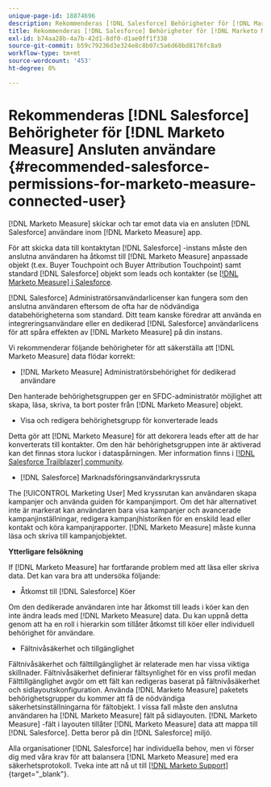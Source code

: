 ```yaml
---
unique-page-id: 18874696
description: Rekommenderas [!DNL Salesforce] Behörigheter för [!DNL Marketo Measure] Ansluten användare - [!DNL Marketo Measure] - Produktdokumentation
title: Rekommenderas [!DNL Salesforce] Behörigheter för [!DNL Marketo Measure] Ansluten användare
exl-id: b74aa28b-4a7b-42d1-8df0-d1ae0ff1f338
source-git-commit: b59c79236d3e324e8c8b07c5a6d68bd8176fc8a9
workflow-type: tm+mt
source-wordcount: '453'
ht-degree: 0%

---
```


# Rekommenderas [!DNL Salesforce] Behörigheter för [!DNL Marketo Measure] Ansluten användare {#recommended-salesforce-permissions-for-marketo-measure-connected-user}

[!DNL Marketo Measure] skickar och tar emot data via en ansluten [!DNL Salesforce] användare inom [!DNL Marketo Measure] app.

För att skicka data till kontaktytan [!DNL Salesforce] -instans måste den anslutna användaren ha åtkomst till [!DNL Marketo Measure] anpassade objekt (t.ex. Buyer Touchpoint och Buyer Attribution Touchpoint) samt standard [!DNL Salesforce] objekt som leads och kontakter (se [[!DNL Marketo Measure] i Salesforce](/help/configuration-and-setup/marketo-measure-and-salesforce/how-marketo-measure-and-salesforce-interact.md).

[!DNL Salesforce] Administratörsanvändarlicenser kan fungera som den anslutna användaren eftersom de ofta har de nödvändiga databehörigheterna som standard. Ditt team kanske föredrar att använda en integreringsanvändare eller en dedikerad [!DNL Salesforce] användarlicens för att spåra effekten av [!DNL Marketo Measure] på din instans.

Vi rekommenderar följande behörigheter för att säkerställa att [!DNL Marketo Measure] data flödar korrekt:

* [!DNL Marketo Measure] Administratörsbehörighet för dedikerad användare

Den hanterade behörighetsgruppen ger en SFDC-administratör möjlighet att skapa, läsa, skriva, ta bort poster från [!DNL Marketo Measure] objekt.

* Visa och redigera behörighetsgrupp för konverterade leads

Detta gör att [!DNL Marketo Measure] för att dekorera leads efter att de har konverterats till kontakter. Om den här behörighetsgruppen inte är aktiverad kan det finnas stora luckor i dataspårningen. Mer information finns i [[!DNL Salesforce Trailblazer] community](https://help.salesforce.com/articleView?id=leads_view_edit_converted.htm&amp;type=5).

* [!DNL Salesforce] Marknadsföringsanvändarkryssruta

The [!UICONTROL Marketing User] Med kryssrutan kan användaren skapa kampanjer och använda guiden för kampanjimport. Om det här alternativet inte är markerat kan användaren bara visa kampanjer och avancerade kampanjinställningar, redigera kampanjhistoriken för en enskild lead eller kontakt och köra kampanjrapporter. [!DNL Marketo Measure] måste kunna läsa och skriva till kampanjobjektet.

**Ytterligare felsökning**

If [!DNL Marketo Measure] har fortfarande problem med att läsa eller skriva data. Det kan vara bra att undersöka följande:

* Åtkomst till [!DNL Salesforce] Köer

Om den dedikerade användaren inte har åtkomst till leads i köer kan den inte ändra leads med [!DNL Marketo Measure] data. Du kan uppnå detta genom att ha en roll i hierarkin som tillåter åtkomst till köer eller individuell behörighet för användare.

* Fältnivåsäkerhet och tillgänglighet

Fältnivåsäkerhet och fälttillgänglighet är relaterade men har vissa viktiga skillnader. Fältnivåsäkerhet definierar fältsynlighet för en viss profil medan Fälttillgänglighet avgör om ett fält kan redigeras baserat på fältnivåsäkerhet och sidlayoutskonfiguration. Använda [!DNL Marketo Measure] paketets behörighetsgrupper du kommer att få de nödvändiga säkerhetsinställningarna för fältobjekt. I vissa fall måste den anslutna användaren ha [!DNL Marketo Measure] fält på sidlayouten. [!DNL Marketo Measure] -fält i layouten tillåter [!DNL Marketo Measure] data att mappa till [!DNL Salesforce]. Detta beror på din [!DNL Salesforce] miljö.

Alla organisationer [!DNL Salesforce] har individuella behov, men vi förser dig med våra krav för att balansera [!DNL Marketo Measure] med era säkerhetsprotokoll. Tveka inte att nå ut till [[!DNL Marketo Support]](https://nation.marketo.com/t5/support/ct-p/Support){target=&quot;_blank&quot;}.
